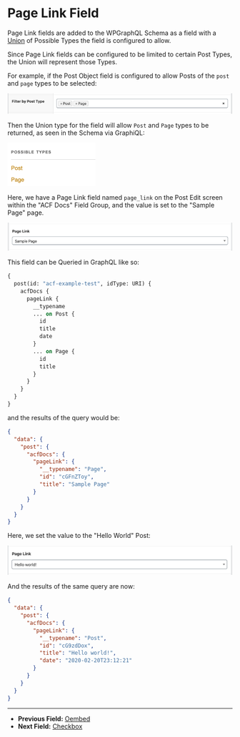 # Page Link Field

Page Link fields are added to the WPGraphQL Schema as a field with a [Union](https://graphql.org/learn/schema/#union-types) of Possible Types the field is configured to allow.

Since Page Link fields can be configured to be limited to certain Post Types, the Union will represent those Types.

For example, if the Post Object field is configured to allow Posts of the `post` and `page` types to be selected:

![Page Link field Post Type Config](../img/page-link-field-post-type-config.png?raw=true)

Then the Union type for the field will allow `Post` and `Page` types to be returned, as seen in the Schema via GraphiQL:

![Page Link field Union Possible Types](../img/page-link-field-possible-types.png?raw=true)

Here, we have a Page Link field named `page_link` on the Post Edit screen within the "ACF Docs" Field Group, and the value is set to the "Sample Page" page.

![Page Link field in the Edit Post screen](../img/page-link-field-input.png?raw=true)

This field can be Queried in GraphQL like so:

```graphql
{
  post(id: "acf-example-test", idType: URI) {
    acfDocs {
      pageLink {
        __typename
        ... on Post {
          id
          title
          date
        }
        ... on Page {
          id
          title
        }
      }
    }
  }
}
```

and the results of the query would be:

```json
{
  "data": {
    "post": {
      "acfDocs": {
        "pageLink": {
          "__typename": "Page",
          "id": "cGFnZToy",
          "title": "Sample Page"
        }
      }
    }
  }
}
```

Here, we set the value to the "Hello World" Post:

![Page Link field in the Edit Post screen](../img/page-link-field-input-2.png?raw=true)

And the results of the same query are now:

```json
{
  "data": {
    "post": {
      "acfDocs": {
        "pageLink": {
          "__typename": "Post",
          "id": "cG9zdDox",
          "title": "Hello world!",
          "date": "2020-02-20T23:12:21"
        }
      }
    }
  }
}
```

----

- **Previous Field:** [Oembed](./oembed.md)
- **Next Field:** [Checkbox](./password.md)

